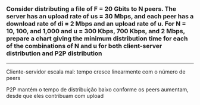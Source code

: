 ### Consider distributing a file of F = 20 Gbits to N peers. The server has an upload rate of us = 30 Mbps, and each peer has a download rate of di = 2 Mbps and an upload rate of u. For N = 10, 100, and 1,000 and u = 300 Kbps, 700 Kbps, and 2 Mbps, prepare a chart giving the minimum distribution time for each of the combinations of N and u for both client-server distribution and P2P distribution

---

Cliente-servidor escala mal: tempo cresce linearmente com o número de peers

P2P mantém o tempo de distribuição baixo conforme os peers aumentam, desde que eles contribuam com upload
